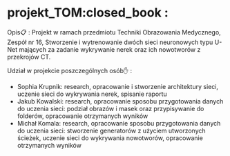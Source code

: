 # projekt_TOM:closed_book :
Opis:clipboard: :
Projekt w ramach przedmiotu Techniki Obrazowania Medycznego, 
Zespół nr 16,
Stworzenie i wytrenowanie dwóch sieci neuronowych typu U-Net mających za zadanie wykrywanie nerek oraz ich nowotworów z przekrojów CT.

Udział w projekcie poszczególnych osób:hand: :
- Sophia Krupnik: research, opracowanie i stworzenie architektury sieci, uczenie sieci do wykrywania nerek, spisanie raportu
- Jakub Kowalski: research, opracowanie sposobu przygotowania danych do uczenia sieci: podział obrazów i masek oraz przypisywanie do folderów, opracowanie otrzymanych wyników
- Michał Komala: research, opracowanie sposobu przygotowania danych do uczenia sieci: stworzenie generatorów z użyciem utworzonych ścieżek, uczenie sieci do wykrywania nowotworów, opracowanie otrzymanych wyników
